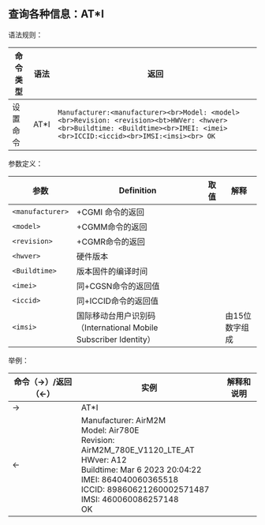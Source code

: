 ## 查询各种信息：AT*I

语法规则：

| 命令类型 | 语法 | 返回                                                         |
| -------- | ---- | ------------------------------------------------------------ |
| 设置命令 | AT*I | `Manufacturer:<manufacturer><br>Model: <model><br>Revision: <revision><bt>HWVer: <hwver><br>Buildtime: <Buildtime><br>IMEI: <imei><br>ICCID:<iccid><br>IMSI:<imsi><br> OK` |

 

参数定义：

| 参数             | Definition                                                   | 取值 | 解释           |
| ---------------- | ------------------------------------------------------------ | ---- | -------------- |
| `<manufacturer>` | +CGMI 命令的返回                                             |      |                |
| `<model>`        | +CGMM命令的返回                                              |      |                |
| `<revision>`     | +CGMR命令的返回                                              |      |                |
| `<hwver>`        | 硬件版本                                                     |      |                |
| `<Buildtime>`    | 版本固件的编译时间                                           |      |                |
| `<imei>`         | 同+CGSN命令的返回值                                          |      |                |
| `<iccid>`        | 同+ICCID命令的返回值                                         |      |                |
| `<imsi>`         | 国际移动台用户识别码（International Mobile Subscriber Identity） |      | 由15位数字组成 |

 

举例：

| 命令（→）/返回（←） | 实例                                                         | 解释和说明 |
| ------------------- | ------------------------------------------------------------ | ---------- |
| →                   | AT*I                                                         |            |
| ←                   | Manufacturer: AirM2M<br>Model: Air780E<br>Revision: AirM2M_780E_V1120_LTE_AT<br>HWver: A12<br>Buildtime: Mar  6 2023 20:04:22<br>IMEI: 864040060365518<br>ICCID: 89860621260002571487<br>IMSI: 460060086257148 <br>OK |            |
